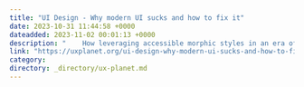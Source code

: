 ```yaml
---
title: "UI Design - Why modern UI sucks and how to fix it"
date: 2023-10-31 11:44:58 +0000
dateadded: 2023-11-02 00:01:13 +0000
description: "    How leveraging accessible morphic styles in an era of boring design can help you stand out from the crowd, and engage with your users more…  Continue reading on UX Planet »  "
link: "https://uxplanet.org/ui-design-why-modern-ui-sucks-and-how-to-fix-it-303a578a31e7?source=rss----819cc2aaeee0---4"
category:
directory: _directory/ux-planet.md
---
```

